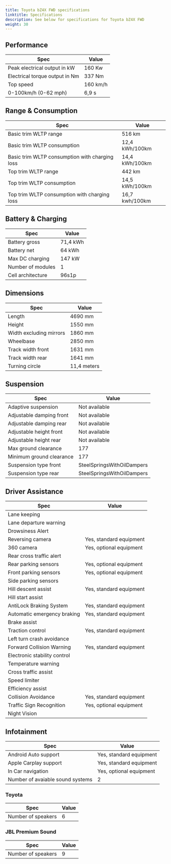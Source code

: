 ```yaml
---
title: Toyota bZ4X FWD specifications
linktitle: Specifications
description: See below for specifications for Toyota bZ4X FWD
weight: 30
---
```


## Performance

|Spec|Value|
|----|-----|
|Peak electrical output in kW|160 Kw|
|Electrical torque output in Nm|337 Nm|
|Top speed|160 km/h|
|0-100km/h (0-62 mph)|6,9 s|



## Range & Consumption

|Spec|Value|
|----|-----|
|Basic trim WLTP range|516 km|
|Basic trim WLTP consumption|12,4 kWh/100km|
|Basic trim WLTP consumption with charging loss|14,4 kWh/100km|
|Top trim WLTP range|442 km|
|Top trim WLTP consumption|14,5 kWh/100km|
|Top trim WLTP consumption with charging loss|16,7 kwh/100km|



## Battery & Charging

|Spec|Value|
|----|-----|
|Battery gross|71,4 kWh|
|Battery net|64 kWh|
|Max DC charging|147 kW|
|Number of modules|1|
|Cell architecture|96s1p|



## Dimensions

|Spec|Value|
|----|-----|
|Length|4690 mm|
|Height|1550 mm|
|Width excluding mirrors|1860 mm|
|Wheelbase|2850 mm|
|Track width front|1631 mm|
|Track width rear|1641 mm|
|Turning circle|11,4 meters|

## Suspension

|Spec|Value|
|----|-----|
|Adaptive suspension|Not available|
|Adjustable damping front|Not available|
|Adjustable damping rear|Not available|
|Adjustable height front|Not available|
|Adjustable height rear|Not available|
|Max ground clearance|177|
|Minimum ground clearance|177|
|Suspension type front|SteelSpringsWithOilDampers|
|Suspension type rear|SteelSpringsWithOilDampers|

## Driver Assistance

|Spec|Value|
|----|-----|
|Lane keeping||
|Lane departure warning||
|Drowsiness Alert||
|Reversing camera|Yes, standard equipment|
|360 camera|Yes, optional equipment|
|Rear cross traffic alert||
|Rear parking sensors|Yes, optional equipment|
|Front parking sensors|Yes, optional equipment|
|Side parking sensors||
|Hill descent assist|Yes, standard equipment|
|Hill start assist||
|AntiLock Braking System|Yes, standard equipment|
|Automatic emergency braking|Yes, standard equipment|
|Brake assist||
|Traction control|Yes, standard equipment|
|Left turn crash avoidance||
|Forward Collision Warning|Yes, standard equipment|
|Electronic stability control||
|Temperature warning||
|Cross traffic assist||
|Speed limiter||
|Efficiency assist||
|Collision Avoidance|Yes, standard equipment|
|Traffic Sign Recognition|Yes, optional equipment|
|Night Vision||

## Infotainment

|Spec|Value|
|----|-----|
|Android Auto support|Yes, standard equipment|
|Apple Carplay support|Yes, standard equipment|
|In Car navigation|Yes, optional equipment|
|Number of avaiable sound systems|2|

### Toyota

|Spec|Value|
|----|-----|
|Number of speakers|6|

### JBL Premium Sound

|Spec|Value|
|----|-----|
|Number of speakers|9|
